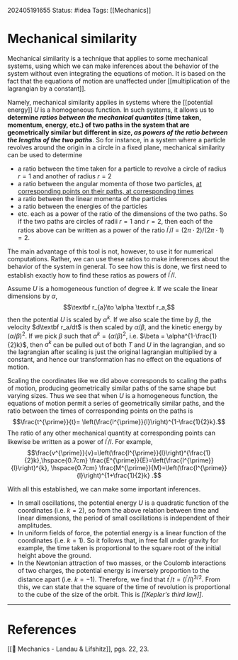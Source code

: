 202405191655
Status: #idea
Tags: [[Mechanics]]

# Mechanical similarity

Mechanical similarity is a technique that applies to some mechanical systems, using which we can make inferences about the behavior of the system without even integrating the equations of motion. It is based on the fact that the equations of motion are unaffected under [[multiplication of the lagrangian by a constant]].

Namely, mechanical similarity applies in systems where the [[potential energy]] $U$ is a homogeneous function. In such systems, it allows us to **determine *ratios between the mechanical quantites* (time taken, momentum, energy, etc.) of two paths in the system that are geometrically similar but different in size, *as powers of the ratio between the lengths* *of the two paths***. So for instance, in a system where a particle revolves around the origin in a circle in a fixed plane, mechanical similarity can be used to determine
- a ratio between the time taken for a particle to revolve a circle of radius $r=1$ and another of radius $r=2$
- a ratio between the angular momenta of those two particles, [at corresponding points on their paths, at corresponding times](obsidian://open?vault=Vaults&file=Monologue%2FZETTELKASTEN%2FConservation%20of%20proportions%20under%20scaling%20paths%20of%20homogeneous%20potentials)
- a ratio between the linear momenta of the particles
- a ratio between the energies of the particles
- etc.
each as a power of the ratio of the dimensions of the two paths. So if the two paths are circles of radii $r=1$ and $r=2$, then each of the ratios above can be written as a power of the ratio $l^\prime/l=(2\pi\cdot2)/(2\pi\cdot1)=2$. 

The main advantage of this tool is not, however, to use it for numerical computations. Rather, we can use these ratios to make inferences about the behavior of the system in general. To see how this is done, we first need to establish exactly how to find these ratios as powers of $l^\prime/l$.

Assume $U$ is a homogeneous function of degree $k$. If we scale the linear dimensions by $\alpha$,
$$\textbf r_{a}\to \alpha \textbf r_a,$$
then the potential $U$ is scaled by $\alpha^k$. If we also scale the time by $\beta$, the velocity $d\textbf r_a/dt$ is then scaled by $\alpha/\beta$, and the kinetic energy by $(\alpha/\beta)^2$. If we pick $\beta$ such that $\alpha^{k} = (\alpha/\beta)^2$, i.e. $\beta = \alpha^{1-\frac{1}{2}k}$, then $a^k$ can be pulled out of both $T$ and $U$ in the lagrangian, and so the lagrangian after scaling is just the original lagrangian multiplied by a constant, and hence our transformation has no effect on the equations of motion.

Scaling the coordinates like we did above corresponds to scaling the paths of motion, producing geometrically similar paths of the same shape but varying sizes. Thus we see that when $U$ is a homogeneous function, the equations of motion permit a series of geometrically similar paths, and the ratio between the times of corresponding points on the paths is
$$\frac{t^{\prime}}{t}= \left(\frac{l^{\prime}}{l}\right)^{1-\frac{1}{2}k}.$$
The ratio of any other mechanical quantity at corresponding points can likewise be written as a power of $l^{\prime}/l$. For example, 
$$\frac{v^{\prime}}{v}=\left(\frac{l^{\prime}}{l}\right)^{\frac{1}{2}k},\hspace{0.7cm} \frac{E^{\prime}}{E}=\left(\frac{l^{\prime}}{l}\right)^{k}, \hspace{0.7cm} \frac{M^{\prime}}{M}=\left(\frac{l^{\prime}}{l}\right)^{1+\frac{1}{2}k} .$$

With all this established, we can make some important inferences.

- In small oscillations, the potential energy $U$ is a quadratic function of the coordinates (i.e. $k=2$), so from the above relation between time and linear dimensions, the period of small oscillations is independent of their amplitudes.
- In uniform fields of force, the potential energy is a linear function of the coordinates (i.e. $k=1$). So it follows that, in free fall under gravity for example, the time taken is proportional to the square root of the initial height above the ground.
- In the Newtonian attraction of two masses, or the Coulomb interactions of two charges, the potential energy is inversely proportion to the distance apart (i.e. $k=-1$). Therefore, we find that $t^{\prime}/t = (l^\prime/l)^{3/2}$. From this, we can state that the square of the time of revolution is proportional to the cube of the size of the orbit. This is *[[Kepler's third law]].*

___
# References
[[📕 Mechanics - Landau & Lifshitz]], pgs. 22, 23.